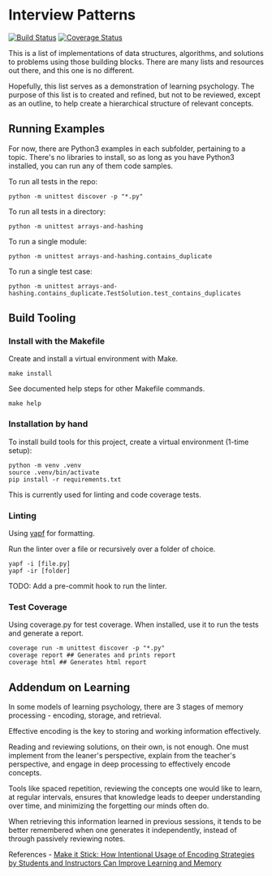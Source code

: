 # Interview Patterns
[![Build Status](https://app.travis-ci.com/patchneranartkomol/InterviewPatterns.svg?branch=main)](https://app.travis-ci.com/patchneranartkomol/InterviewPatterns)
[![Coverage Status](https://coveralls.io/repos/github/patchneranartkomol/InterviewPatterns/badge.svg?branch=main&kill_cache=1)](https://coveralls.io/github/patchneranartkomol/InterviewPatterns?branch=main&kill_cache=1)

This is a list of implementations of data structures, algorithms, and solutions to problems using those building blocks. There are many lists and resources out there, and this one is no different.

Hopefully, this list serves as a demonstration of learning psychology. The purpose of this list is to created and refined, but not to be reviewed, except as an outline, to help create a hierarchical structure of relevant concepts.

## Running Examples
For now, there are Python3 examples in each subfolder, pertaining to a topic. There's no libraries to install, so as long as you have Python3 installed, you can run any of them code samples.

To run all tests in the repo:
```
python -m unittest discover -p "*.py"
```

To run all tests in a directory:
```
python -m unittest arrays-and-hashing
```

To run a single module:
```
python -m unittest arrays-and-hashing.contains_duplicate
```

To run a single test case:
```
python -m unittest arrays-and-hashing.contains_duplicate.TestSolution.test_contains_duplicates
```

## Build Tooling

### Install with the Makefile
Create and install a virtual environment with Make.
```
make install
```

See documented help steps for other Makefile commands.
```
make help
```

### Installation by hand

To install build tools for this project, create a virtual environment (1-time setup):
```
python -m venv .venv
source .venv/bin/activate
pip install -r requirements.txt
```

This is currently used for linting and code coverage tests.

### Linting
Using [yapf](https://github.com/google/yapf) for formatting.

Run the linter over a file or recursively over a folder of choice.
```
yapf -i [file.py]
yapf -ir [folder]
```

TODO: Add a pre-commit hook to run the linter.

### Test Coverage
Using coverage.py for test coverage. When installed, use it to run the tests and generate a report.
```
coverage run -m unittest discover -p "*.py"
coverage report ## Generates and prints report
coverage html ## Generates html report
```

## Addendum on Learning
In some models of learning psychology, there are 3 stages of memory processing - encoding, storage, and retrieval.

Effective encoding is the key to storing and working information effectively.

Reading and reviewing solutions, on their own, is not enough. One must implement from the leaner's perspective, explain from the teacher's perspective, and engage in deep processing to effectively encode concepts.

Tools like spaced repetition, reviewing the concepts one would like to learn, at regular intervals, ensures that knowledge leads to deeper understanding over time, and minimizing the forgetting our minds often do.

When retrieving this information learned in previous sessions, it tends to be better remembered when one generates it independently, instead of through passively reviewing notes.

References - [Make it Stick: How Intentional Usage of Encoding Strategies by Students and Instructors Can Improve Learning and Memory](https://www.psychologyinaction.org/psychology-in-action-1/2021/12/12/make-it-stick-how-intentional-usage-of-encoding-strategies-by-students-and-instructors-can-improve-learning-and-memory)
